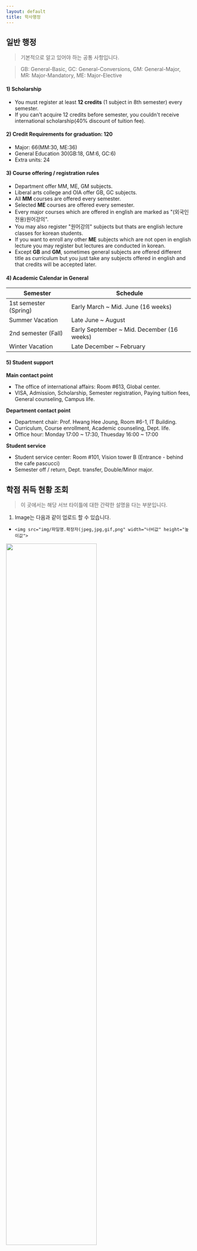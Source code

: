 ```yaml
---
layout: default
title: 학사행정
---
```


## 일반 행정
> 기본적으로 알고 있어야 하는 공통 사항입니다.

> GB: General-Basic, GC: General-Conversions, GM: General-Major, MR: Major-Mandatory, ME: Major-Elective

#### 1) Scholarship
- You must register at least **12 credits** (1 subject in 8th semester) every semester.
- If you can't acquire 12 credits before semester, you couldn't receive international scholarship(40% discount of tuition fee).

#### 2) Credit Requirements for graduation: 120
- Major: 66(MM:30, ME:36)
- General Education 30(GB:18, GM:6, GC:6)
- Extra units: 24

#### 3) Course offering / registration rules
- Department offer MM, ME, GM subjects.
- Liberal arts college and OIA offer GB, GC subjects.
- All **MM** courses are offered every semester.
- Selected **ME** courses are offered every semester.
- Every major courses which are offered in english are marked as "(외국인전용)원어강의".
- You may also register "원어강의" subjects but thats are english lecture classes for korean students.
- If you want to enroll any other **ME** subjects which are not open in english lecture you may register but lectures are conducted in korean.
- Except **GB** and **GM**, sometimes general subjects are offered different title as curriculum but you just take any subjects offered in english and that credits will be accepted later.



#### 4) Academic Calendar in General

|Semester|Schedule|
|---|---|
|1st semester (Spring)|Early March ~ Mid. June (16 weeks)|
|Summer Vacation|	Late June ~ August|
|2nd semester (Fall)|Early September ~ Mid. December (16 weeks)|
|Winter Vacation|Late December ~ February|
 
#### 5) Student support
**Main contact point**
- The office of international affairs: Room #613, Global center.
- VISA, Admission, Scholarship, Semester registration, Paying tuition fees, General counseling, Campus life.

**Department contact point**
- Department chair: Prof. Hwang Hee Joung, Room #6-1, IT Building.
- Curriculum, Course enrollment, Academic counseling, Dept. life.
- Office hour: Monday 17:00 ~ 17:30, Thuesday 16:00 ~ 17:00

**Student service**
- Student service center: Room #101, Vision tower B (Entrance - behind the cafe pascucci)
- Semester off / return, Dept. transfer, Double/Minor major.

## 학점 취득 현황 조회
> 이 곳에서는 해당 서브 타이틀에 대한 간략한 설명을 다는 부분입니다.

1. Image는 다음과 같이 업로드 할 수 있습니다.

- ```<img src="img/파일명.확장자(jpeg,jpg,gif,png" width="너비값" height="높이값">```

<img src="img/How to Go Course Status.gif" width="70%" height="70%">

2. Template의 소스코드를 보기 위해서는 'Template.md' 파일의 **Raw** 항목을 클릭하면 md 파일의 소스를 확인할 수 있습니다.

3. PPT 자료는 이미지로 저장하여 업로드해야 홈페이지에서 쉽게 확인할 수 있습니다.

## 노트북 지원금 신청
## 전과 신청
## 커리큘럼
## 신청 가능 학점 수
## 수강 신청
## 외국인 강의 목록
## 등록금 고지서 출력
## 등록금 납부
